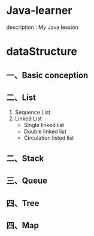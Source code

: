 # Java-learner
description : My Java lession

# dataStructure
## 一、Basic conception 
## 二、List
1. Sequence List
2. Linked List
    - Single linked list
    - Double linked list
    - Circulation listed list

## 二、Stack

## 三、Queue

## 四、Tree

## 四、Map
